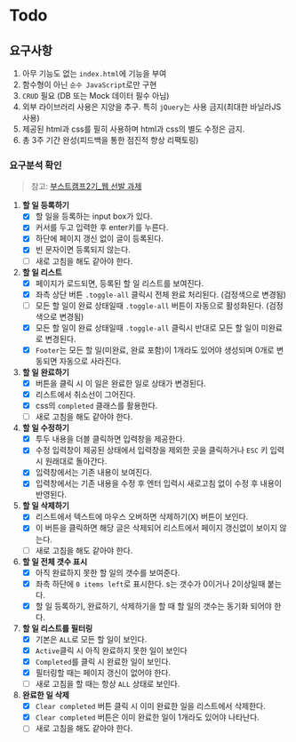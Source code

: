# Todo

## 요구사항

1. 아무 기능도 없는 `index.html`에 기능을 부여
2. 함수형이 아닌 `순수 JavaScript`로만 구현
3. `CRUD` 필요 (DB 또는 Mock 데이터 필수 아님)
4. 외부 라이브러리 사용은 지양을 추구. 특히 `jQuery`는 사용 금지(최대한 바닐라JS 사용)
5. 제공된 html과 css를 필히 사용하며 html과 css의 별도 수정은 금지.
6. 총 3주 기간 완성(피드백을 통한 점진적 향상 리팩토링)

### 요구분석 확인
>참고: [부스트캠프2기_웹 선발 과제](https://github.com/connect-boostcamp/todolist)
1. **할 일 등록하기**
	 - [x] 할 일을 등록하는 input box가 있다.
	 - [x] 커서를 두고 입력한 후 enter키를 누른다.
	 - [x] 하단에 페이지 갱신 없이 글이 등록된다.
	 - [x] 빈 문자이면 등록되지 않는다.
	 - [ ] 새로 고침을 해도 같아야 한다.
2. **할 일 리스트**
	 - [x] 페이지가 로드되면, 등록된 할 일 리스트를 보여진다.
	 - [x] 좌측 상단 버튼 `.toggle-all` 클릭시 전체 완료 처리된다. (검정색으로 변경됨)
   - [ ] 모든 할 일이 완료 상태일때 `.toggle-all` 버튼이 자동으로 활성화된다. (검정색으로 변경됨)
   - [x] 모든 할 일이 완료 상태일때 `.toggle-all` 클릭시 반대로 모든 할 일이 미완료로 변경된다.
   - [x] `Footer`는 모든 할 일(미완료, 완료 포함)이 1개라도 있어야 생성되며 0개로 변동되면 자동으로 사라진다.
3. **할 일 완료하기**
	 - [x] 버튼을 클릭 시 이 일은 완료한 일로 상태가 변경된다.
	 - [x] 리스트에서 취소선이 그어진다.
	 - [x] css의 `completed` 클래스를 활용한다.
	 - [ ] 새로 고침을 해도 같아야 한다.
4. **할 일 수정하기**
	- [x] 투두 내용을 더블 클릭하면 입력창을 제공한다.
	- [x] 수정 입력창이 제공된 상태에서 입력창을 제외한 곳을 클릭하거나 `ESC` 키 입력시 원래대로 돌아간다.
	- [x] 입력창에서는 기존 내용이 보여진다.
	- [x] 입력창에서는 기존 내용을 수정 후 엔터 입력시 새로고침 없이 수정 후 내용이 반영된다.
5. **할 일 삭제하기**
	- [x] 리스트에서 텍스트에 마우스 오버하면 삭제하기(X) 버튼이 보인다. 
	- [x] 이 버튼을 클릭하면 해당 글은 삭제되어 리스트에서 페이지 갱신없이 보이지 않는다.
	- [ ] 새로 고침을 해도 같아야 한다.
6. **할 일 전체 갯수 표시**
	- [x] 아직 완료하지 못한 할 일의 갯수를 보여준다.
   - [x] 좌측 하단에 `0 items left`로 표시한다. s는 갯수가 0이거나 2이상일때 붙는다.
	- [x] 할 일 등록하기, 완료하기, 삭제하기을 할 때 할 일의 갯수는 동기화 되어야 한다.
7. **할 일 리스트를 필터링**
	 - [x] 기본은 `ALL`로 모든 할 일이 보인다.
	 - [x] `Active`클릭 시 아직 완료하지 못한 일이 보인다
	 - [x] `Completed`를 클릭 시 완료한 일이 보인다.
	 - [x] 필터링할 때는 페이지 갱신이 없어야 한다.
	 - [ ] 새로 고침을 할 때는 항상 `ALL` 상태로 보인다.
8. **완료한 일 삭제**
   - [x] `Clear completed` 버튼 클릭 시 이미 완료한 일을 리스트에서 삭제한다.
   - [x] `Clear completed` 버튼은 이미 완료한 일이 1개라도 있어야 나타난다.
   - [ ] 새로 고침을 해도 같아야 한다.